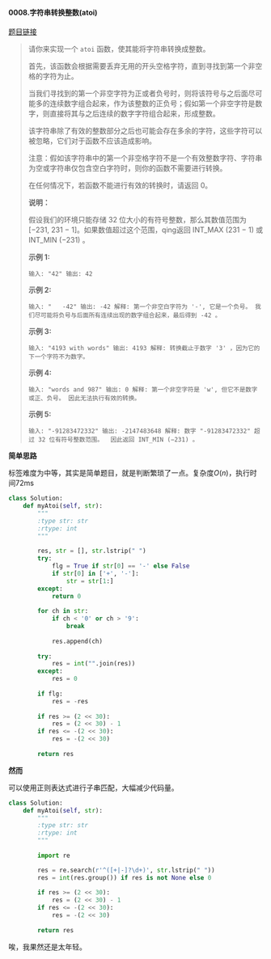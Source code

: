 #### 0008.字符串转换整数(atoi)

[题目链接](atoi)

> 请你来实现一个 `atoi` 函数，使其能将字符串转换成整数。
>
> 首先，该函数会根据需要丢弃无用的开头空格字符，直到寻找到第一个非空格的字符为止。
>
> 当我们寻找到的第一个非空字符为正或者负号时，则将该符号与之后面尽可能多的连续数字组合起来，作为该整数的正负号；假如第一个非空字符是数字，则直接将其与之后连续的数字字符组合起来，形成整数。
>
> 该字符串除了有效的整数部分之后也可能会存在多余的字符，这些字符可以被忽略，它们对于函数不应该造成影响。
>
> 注意：假如该字符串中的第一个非空格字符不是一个有效整数字符、字符串为空或字符串仅包含空白字符时，则你的函数不需要进行转换。
>
> 在任何情况下，若函数不能进行有效的转换时，请返回 0。
>
> **说明：**
>
> 假设我们的环境只能存储 32 位大小的有符号整数，那么其数值范围为 [−231,  231 − 1]。如果数值超过这个范围，qing返回  INT_MAX (231 − 1) 或 INT_MIN (−231) 。
>
> **示例 1:**
>
> `
> 输入: "42"
> 输出: 42
> `
>
> **示例 2:**
>
> `
> 输入: "   -42"
> 输出: -42
> 解释: 第一个非空白字符为 '-', 它是一个负号。
>      我们尽可能将负号与后面所有连续出现的数字组合起来，最后得到 -42 。
> `
>
> **示例 3:**
>
> `
> 输入: "4193 with words"
> 输出: 4193
> 解释: 转换截止于数字 '3' ，因为它的下一个字符不为数字。
> `
>
> **示例 4:**
>
> `
> 输入: "words and 987"
> 输出: 0
> 解释: 第一个非空字符是 'w', 但它不是数字或正、负号。
>      因此无法执行有效的转换。
> `
>
> **示例 5:**
>
> `
> 输入: "-91283472332"
> 输出: -2147483648
> 解释: 数字 "-91283472332" 超过 32 位有符号整数范围。 
>      因此返回 INT_MIN (−231) 。
> `

**简单思路**

标签难度为中等，其实是简单题目，就是判断繁琐了一点。复杂度$O(n)$，执行时间72ms

```python
class Solution:
    def myAtoi(self, str):
        """
        :type str: str
        :rtype: int
        """
        
        res, str = [], str.lstrip(" ")
        try:
            flg = True if str[0] == '-' else False
            if str[0] in ['+', '-']:
                str = str[1:]
        except:
            return 0
    
        for ch in str:
            if ch < '0' or ch > '9':
                break
            
            res.append(ch)
            
        try:
            res = int("".join(res))
        except:
            res = 0
            
        if flg:
            res = -res
            
        if res >= (2 << 30):
            res = (2 << 30) - 1
        if res <= -(2 << 30):
            res = -(2 << 30)
            
        return res
```

**然而**

可以使用正则表达式进行子串匹配，大幅减少代码量。

```python
class Solution:
    def myAtoi(self, str):
        """
        :type str: str
        :rtype: int
        """
        
        import re

        res = re.search(r'^([+|-]?\d+)', str.lstrip(" "))
        res = int(res.group()) if res is not None else 0
        
        if res >= (2 << 30):
            res = (2 << 30) - 1
        if res <= -(2 << 30):
            res = -(2 << 30)
            
        return res 
```

唉，我果然还是太年轻。